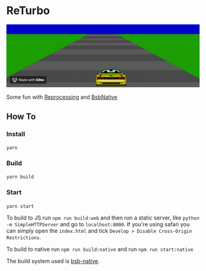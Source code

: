 # ReTurbo

![ReTurbo](assets/returbo2.gif)

Some fun with [Reprocessing](https://github.com/schmavery/reprocessing) and [BsbNative](https://github.com/bsansouci/bsb-native)

## How To
### Install
`yarn`

### Build
`yarn build`

### Start
`yarn start`

To build to JS run `npm run build:web` and then run a static server, like `python -m SimpleHTTPServer` and go to `localhost:8000`. If you're using safari you can simply open the `index.html` and tick `Develop > Disable Cross-Origin Restrictions`.

To build to native run `npm run build:native` and run `npm run start:native`

The build system used is [bsb-native](https://github.com/bsansouci/bucklescript).
